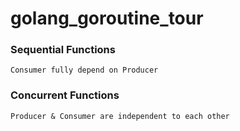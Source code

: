 # golang_goroutine_tour

### Sequential Functions
    Consumer fully depend on Producer
### Concurrent Functions
    Producer & Consumer are independent to each other